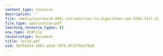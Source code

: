 ```yaml
---
content_type: resource
description: ''
file: /media/courses/6-046j-introduction-to-algorithms-sma-5503-fall-2005/5bf91e541801a5a9f0f50722fbb178a8_lec10.pdf
file_type: application/pdf
learning_resource_types: []
ocw_type: OCWFile
resourcetype: Document
title: lec10.pdf
uid: 5bf91e54-1801-a5a9-f0f5-0722fbb178a8
---
```

